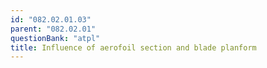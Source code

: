 ```yaml
---
id: "082.02.01.03"
parent: "082.02.01"
questionBank: "atpl"
title: Influence of aerofoil section and blade planform
---
```

